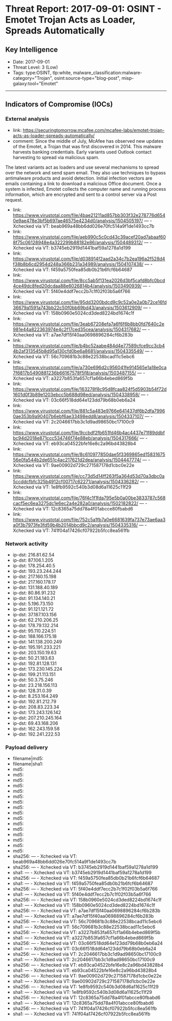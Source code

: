 # Threat Report: 2017-09-01: OSINT - Emotet Trojan Acts as Loader, Spreads Automatically


## Key Intelligence
* Date: 2017-09-01
* Threat Level: 3 (Low)
* Tags: type:OSINT, tlp:white, malware_classification:malware-category="Trojan", osint:source-type="blog-post", misp-galaxy:tool="Emotet"

---

## Indicators of Compromise (IOCs)
### External analysis
* link: https://securingtomorrow.mcafee.com/mcafee-labs/emotet-trojan-acts-as-loader-spreads-automatically/
* comment: Since the middle of July, McAfee has observed new updates of the Emotet, a Trojan that was first discovered in 2014. This malware harvests banking credentials. Early variants used Outlook contact harvesting to spread via malicious spam.

The latest variants act as loaders and use several mechanisms to spread over the network and send spam email. They also use techniques to bypass antimalware products and avoid detection. Initial infection vectors are emails containing a link to download a malicious Office document. Once a system is infected, Emotet collects the computer name and running process information, which are encrypted and sent to a control server via a Post request.
* link: https://www.virustotal.com/file/4bae21211ad857bb303f32e278776d6540e9ae478e3bf5b697ae46575e4234d0/analysis/1504505197/ — - Xchecked via VT: beab969a48bb6dd026e70fc514a9f1de1493cc7b
* link: https://www.virustotal.com/file/aeb990c5c0cd43c39acef20ad7abaaf608f75c06128948e4a322299b88182e86/analysis/1504489312/ — - Xchecked via VT: b3745eb2919d1441baf59a1278a1d199
* link: https://www.virustotal.com/file/d038914f2aad2a34c7b2ea196a2f528d4f38b8b6cd2954d248a366b231a34989/analysis/1504107438/ — - Xchecked via VT: f459a5750fea85db0b21b6fcf6b64687
* link: https://www.virustotal.com/file/8cc5ab5f131ea2026d3bf5cafd8bfc0bcd4ce49dc8fed20dcdaa88e6026814b4/analysis/1503490939/ — - Xchecked via VT: 5f40e4ddf7ecc2b7c1f02f03b5a6f766
* link: https://www.virustotal.com/file/95dd3200bdcd9c9c52a0e2a0b72ce16fd36679a1591a743bb22c50f0bb69bd43/analysis/1503612909/ — - Xchecked via VT: 158b0960e5024cd3ded8224bd1674c1f
* link: https://www.virustotal.com/file/3eab67208efa7a6f6f6b8bb0fd7640c2e981e44a822363974e4c2f17ced35cea/analysis/1504317682/ — - Xchecked via VT: a7ae7df15f40aa0698896284cf6b283b
* link: https://www.virustotal.com/file/b4bc52aabe484d4e77589cfce9cc3cb44b2af313545b8d95a130cfd0be6a8681/analysis/1504335549/ — - Xchecked via VT: 56c709681b3c88e22538bcad11c5ebc6
* link: https://www.virustotal.com/file/a730e696d2c956041fe914565e1a18e0ca7f6817b5490881236b66167578f5f8/analysis/1503487155/ — - Xchecked via VT: a3227b853fa657cf1a66b4ebed869f5b
* link: https://www.virustotal.com/file/163278f8c95d8fcaa824f5d5903b54f72d1601d0f3b89e1203ebcc5b688d98ed/analysis/1504338958/ — - Xchecked via VT: 03c66f518dd64e123dd79b68b0eb6a24
* link: https://www.virustotal.com/file/881c5a483e9766e641437df6b2dfa79960ae353b9a90407b6ebf6ae33498edd8/analysis/1504337107/ — - Xchecked via VT: 2c2046617bb3c1d9ad98650bc17100c9
* link: https://www.virustotal.com/file/9ccbdf2fb651fd46b4ac4437e71f89ddbfbc94d2018e871ccc534746f74e88eb/analysis/1504317666/ — - Xchecked via VT: eb93ca04522bfe16e8c2a96bd43828b4
* link: https://www.virustotal.com/file/8c610977850dae5f3369865ed1583167556e0fa544b2de651c4ac217621d2dea/analysis/1504447774/ — - Xchecked via VT: 9ae00902d729c271587178d1cbc0e22e
* link: https://www.virustotal.com/file/cc73d5d14ff263f5a364d53d70a3dbc0a5ccddcfbfc325b4912cf00717c62271/analysis/1504336282/ — - Xchecked via VT: 1e8fb9592c540b3d08d6a11625c11f29
* link: https://www.virustotal.com/file/76f4c1f1fda795e5b0a00be3833787c568cacf5ec6ea3275dc1e6ec2a4e282a0/analysis/1502182822/ — - Xchecked via VT: 12c8365a75dd78a4f01abcce80fbabd6
* link: https://www.virustotal.com/file/752c5a1fb7a0e6681639fa737e73ae6aa3a0f3b7973fe3fd59b4b2014bbcd9c2/analysis/1504335316/ — - Xchecked via VT: 741f04a17426cf07922b5fcc8ea561fb

### Network activity
* ip-dst: 216.81.62.54
* ip-dst: 87.106.1.205
* ip-dst: 178.254.40.5
* ip-dst: 193.23.244.244
* ip-dst: 217.160.15.198
* ip-dst: 217.160.178.17
* ip-dst: 131.188.40.189
* ip-dst: 80.86.91.232
* ip-dst: 91.134.140.21
* ip-dst: 5.196.73.150
* ip-dst: 91.121.121.72
* ip-dst: 37.187.103.156
* ip-dst: 62.210.206.25
* ip-dst: 178.79.132.214
* ip-dst: 95.110.224.51
* ip-dst: 188.166.175.18
* ip-dst: 141.138.200.249
* ip-dst: 195.191.233.221
* ip-dst: 203.150.19.63
* ip-dst: 50.21.183.63
* ip-dst: 192.81.128.131
* ip-dst: 173.230.145.224
* ip-dst: 199.21.113.151
* ip-dst: 50.3.75.246
* ip-dst: 23.218.156.113
* ip-dst: 128.31.0.39
* ip-dst: 8.253.164.249
* ip-dst: 192.81.212.79
* ip-dst: 208.83.223.34
* ip-dst: 173.243.126.142
* ip-dst: 207.210.245.164
* ip-dst: 69.43.168.206
* ip-dst: 162.243.159.58
* ip-dst: 192.241.222.53

### Payload delivery
* filename|md5: <md5>
* filename|sha1: <sha1>
* md5: <md5>
* md5: <md5>
* md5: <md5>
* md5: <md5>
* md5: <md5>
* md5: <md5>
* md5: <md5>
* md5: <md5>
* md5: <md5>
* md5: <md5>
* md5: <md5>
* md5: <md5>
* md5: <md5>
* md5: <md5>
* md5: <md5>
* md5: <md5>
* sha256: <sha256> — - Xchecked via VT: beab969a48bb6dd026e70fc514a9f1de1493cc7b
* sha256: <sha256> — - Xchecked via VT: b3745eb2919d1441baf59a1278a1d199
* sha1: <sha1> — - Xchecked via VT: b3745eb2919d1441baf59a1278a1d199
* sha256: <sha256> — - Xchecked via VT: f459a5750fea85db0b21b6fcf6b64687
* sha1: <sha1> — - Xchecked via VT: f459a5750fea85db0b21b6fcf6b64687
* sha256: <sha256> — - Xchecked via VT: 5f40e4ddf7ecc2b7c1f02f03b5a6f766
* sha1: <sha1> — - Xchecked via VT: 5f40e4ddf7ecc2b7c1f02f03b5a6f766
* sha256: <sha256> — - Xchecked via VT: 158b0960e5024cd3ded8224bd1674c1f
* sha1: <sha1> — - Xchecked via VT: 158b0960e5024cd3ded8224bd1674c1f
* sha256: <sha256> — - Xchecked via VT: a7ae7df15f40aa0698896284cf6b283b
* sha1: <sha1> — - Xchecked via VT: a7ae7df15f40aa0698896284cf6b283b
* sha256: <sha256> — - Xchecked via VT: 56c709681b3c88e22538bcad11c5ebc6
* sha1: <sha1> — - Xchecked via VT: 56c709681b3c88e22538bcad11c5ebc6
* sha256: <sha256> — - Xchecked via VT: a3227b853fa657cf1a66b4ebed869f5b
* sha1: <sha1> — - Xchecked via VT: a3227b853fa657cf1a66b4ebed869f5b
* sha256: <sha256> — - Xchecked via VT: 03c66f518dd64e123dd79b68b0eb6a24
* sha1: <sha1> — - Xchecked via VT: 03c66f518dd64e123dd79b68b0eb6a24
* sha256: <sha256> — - Xchecked via VT: 2c2046617bb3c1d9ad98650bc17100c9
* sha1: <sha1> — - Xchecked via VT: 2c2046617bb3c1d9ad98650bc17100c9
* sha256: <sha256> — - Xchecked via VT: eb93ca04522bfe16e8c2a96bd43828b4
* sha1: <sha1> — - Xchecked via VT: eb93ca04522bfe16e8c2a96bd43828b4
* sha256: <sha256> — - Xchecked via VT: 9ae00902d729c271587178d1cbc0e22e
* sha1: <sha1> — - Xchecked via VT: 9ae00902d729c271587178d1cbc0e22e
* sha256: <sha256> — - Xchecked via VT: 1e8fb9592c540b3d08d6a11625c11f29
* sha1: <sha1> — - Xchecked via VT: 1e8fb9592c540b3d08d6a11625c11f29
* sha256: <sha256> — - Xchecked via VT: 12c8365a75dd78a4f01abcce80fbabd6
* sha1: <sha1> — - Xchecked via VT: 12c8365a75dd78a4f01abcce80fbabd6
* sha256: <sha256> — - Xchecked via VT: 741f04a17426cf07922b5fcc8ea561fb
* sha1: <sha1> — - Xchecked via VT: 741f04a17426cf07922b5fcc8ea561fb
